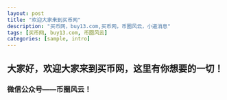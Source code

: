 ```yaml
---
layout: post
title: "欢迎大家来到买币网"
description: "买币网，buy13.com,买币网，币圈风云，小道消息"
tags: [买币网, buy13.com, 币圈风云]
categories: [sample, intro]
---
```

## 大家好，欢迎大家来到买币网，这里有你想要的一切！


### 微信公众号——币圈风云！
